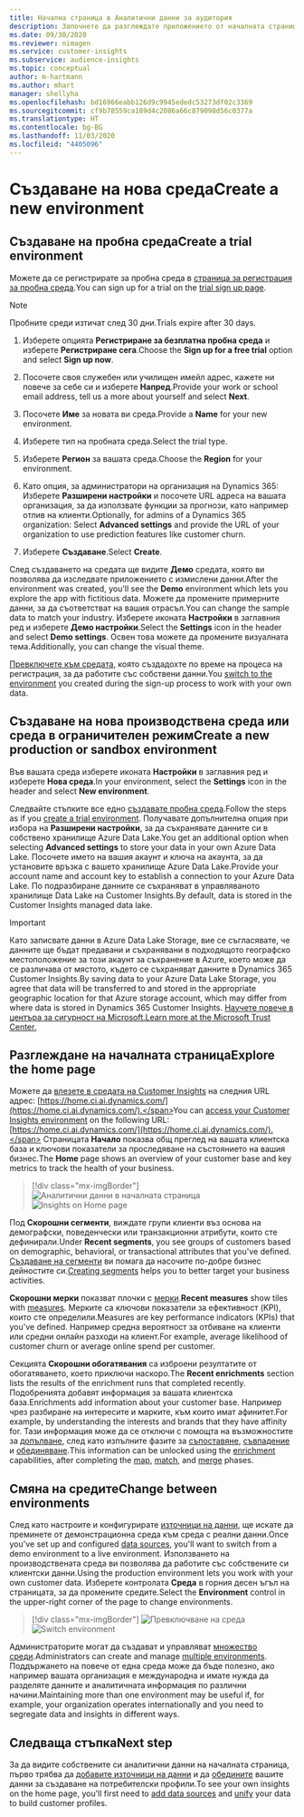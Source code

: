 ```yaml
---
title: Начална страница в Аналитични данни за аудитория
description: Започнете да разглеждате приложението от началната страница.
ms.date: 09/30/2020
ms.reviewer: nimagen
ms.service: customer-insights
ms.subservice: audience-insights
ms.topic: conceptual
author: m-hartmann
ms.author: mhart
manager: shellyha
ms.openlocfilehash: bd16966eabb126d9c9945ededc53273df02c3369
ms.sourcegitcommit: cf9b78559ca189d4c2086a66c879098d56c0377a
ms.translationtype: HT
ms.contentlocale: bg-BG
ms.lasthandoff: 11/03/2020
ms.locfileid: "4405096"
---
```

# <a name="create-a-new-environment"></a><span data-ttu-id="03166-103">Създаване на нова среда</span><span class="sxs-lookup"><span data-stu-id="03166-103">Create a new environment</span></span>

## <a name="create-a-trial-environment"></a><span data-ttu-id="03166-104">Създаване на пробна среда</span><span class="sxs-lookup"><span data-stu-id="03166-104">Create a trial environment</span></span>

<span data-ttu-id="03166-105">Можете да се регистрирате за пробна среда в [страница за регистрация за пробна среда](https://dynamics.microsoft.com/get-started/free-trial/?appname=customerinsights).</span><span class="sxs-lookup"><span data-stu-id="03166-105">You can sign up for a trial on the [trial sign up page](https://dynamics.microsoft.com/get-started/free-trial/?appname=customerinsights).</span></span> 

> [!NOTE]
> <span data-ttu-id="03166-106">Пробните среди изтичат след 30 дни.</span><span class="sxs-lookup"><span data-stu-id="03166-106">Trials expire after 30 days.</span></span>

1. <span data-ttu-id="03166-107">Изберете опцията **Регистриране за безплатна пробна среда** и изберете **Регистриране сега**.</span><span class="sxs-lookup"><span data-stu-id="03166-107">Choose the **Sign up for a free trial** option and select **Sign up now**.</span></span>

1. <span data-ttu-id="03166-108">Посочете своя служебен или училищен имейл адрес, кажете ни повече за себе си и изберете **Напред**.</span><span class="sxs-lookup"><span data-stu-id="03166-108">Provide your work or school email address, tell us a more about yourself and select **Next**.</span></span>

1. <span data-ttu-id="03166-109">Посочете **Име** за новата ви среда.</span><span class="sxs-lookup"><span data-stu-id="03166-109">Provide a **Name** for your new environment.</span></span> 

1. <span data-ttu-id="03166-110">Изберете тип на пробната среда.</span><span class="sxs-lookup"><span data-stu-id="03166-110">Select the trial type.</span></span>

1. <span data-ttu-id="03166-111">Изберете **Регион** за вашата среда.</span><span class="sxs-lookup"><span data-stu-id="03166-111">Choose the **Region** for your environment.</span></span>

1. <span data-ttu-id="03166-112">Като опция, за администратори на организация на Dynamics 365: Изберете **Разширени настройки** и посочете URL адреса на вашата организация, за да използвате функции за прогнози, като например отлив на клиенти.</span><span class="sxs-lookup"><span data-stu-id="03166-112">Optionally, for admins of a Dynamics 365 organization: Select **Advanced settings** and provide the URL of your organization to use prediction features like customer churn.</span></span>

1. <span data-ttu-id="03166-113">Изберете **Създаване**.</span><span class="sxs-lookup"><span data-stu-id="03166-113">Select **Create**.</span></span> 

<span data-ttu-id="03166-114">След създаването на средата ще видите **Демо** средата, която ви позволява да изследвате приложението с измислени данни.</span><span class="sxs-lookup"><span data-stu-id="03166-114">After the environment was created, you'll see the **Demo** environment which lets you explore the app with fictitious data.</span></span> <span data-ttu-id="03166-115">Можете да промените примерните данни, за да съответстват на вашия отрасъл.</span><span class="sxs-lookup"><span data-stu-id="03166-115">You can change the sample data to match your industry.</span></span> <span data-ttu-id="03166-116">Изберете иконата **Настройки** в заглавния ред и изберете **Демо настройки**.</span><span class="sxs-lookup"><span data-stu-id="03166-116">Select the **Settings** icon in the header and select **Demo settings**.</span></span> <span data-ttu-id="03166-117">Освен това можете да промените визуалната тема.</span><span class="sxs-lookup"><span data-stu-id="03166-117">Additionally, you can change the visual theme.</span></span> 

<span data-ttu-id="03166-118">[Превключете към средата](#change-between-environments), която създадохте по време на процеса на регистрация, за да работите със собствени данни.</span><span class="sxs-lookup"><span data-stu-id="03166-118">You [switch to the environment](#change-between-environments) you created during the sign-up process to work with your own data.</span></span>

## <a name="create-a-new-production-or-sandbox-environment"></a><span data-ttu-id="03166-119">Създаване на нова производствена среда или среда в ограничителен режим</span><span class="sxs-lookup"><span data-stu-id="03166-119">Create a new production or sandbox environment</span></span>

<span data-ttu-id="03166-120">Във вашата среда изберете иконата **Настройки** в заглавния ред и изберете **Нова среда**.</span><span class="sxs-lookup"><span data-stu-id="03166-120">In your environment, select the **Settings** icon in the header and select **New environment**.</span></span>

<span data-ttu-id="03166-121">Следвайте стъпките все едно [създавате пробна среда](#create-a-trial-environment).</span><span class="sxs-lookup"><span data-stu-id="03166-121">Follow the steps as if you [create a trial environment](#create-a-trial-environment).</span></span> <span data-ttu-id="03166-122">Получавате допълнителна опция при избора на **Разширени настройки**, за да съхранявате данните си в собствено хранилище Azure Data Lake.</span><span class="sxs-lookup"><span data-stu-id="03166-122">You get an additional option when selecting **Advanced settings** to store your data in your own Azure Data Lake.</span></span> <span data-ttu-id="03166-123">Посочете името на вашия акаунт и ключа на акаунта, за да установите връзка с вашето хранилище Azure Data Lake.</span><span class="sxs-lookup"><span data-stu-id="03166-123">Provide your account name and account key to establish a connection to your Azure Data Lake.</span></span> <span data-ttu-id="03166-124">По подразбиране данните се съхраняват в управляваното хранилище Data Lake на Customer Insights.</span><span class="sxs-lookup"><span data-stu-id="03166-124">By default, data is stored in the Customer Insights managed data lake.</span></span>

> [!IMPORTANT]
> <span data-ttu-id="03166-125">Като записвате данни в Azure Data Lake Storage, вие се съгласявате, че данните ще бъдат предавани и съхранявани в подходящото географско местоположение за този акаунт за съхранение в Azure, което може да се различава от мястото, където се съхраняват данните в Dynamics 365 Customer Insights.</span><span class="sxs-lookup"><span data-stu-id="03166-125">By saving data to your Azure Data Lake Storage, you agree that data will be transferred to and stored in the appropriate geographic location for that Azure storage account, which may differ from where data is stored in Dynamics 365 Customer Insights.</span></span> [<span data-ttu-id="03166-126">Научете повече в центъра за сигурност на Microsoft.</span><span class="sxs-lookup"><span data-stu-id="03166-126">Learn more at the Microsoft Trust Center.</span></span>](https://www.microsoft.com/trust-center)

## <a name="explore-the-home-page"></a><span data-ttu-id="03166-127">Разглеждане на началната страница</span><span class="sxs-lookup"><span data-stu-id="03166-127">Explore the home page</span></span>

<span data-ttu-id="03166-128">Можете да [влезете в средата на Customer Insights](https://home.ci.ai.dynamics.com/) на следния URL адрес: [https://home.ci.ai.dynamics.com/](https://home.ci.ai.dynamics.com/).</span><span class="sxs-lookup"><span data-stu-id="03166-128">You can [access your Customer Insights environment](https://home.ci.ai.dynamics.com/) on the following URL: [https://home.ci.ai.dynamics.com/](https://home.ci.ai.dynamics.com/).</span></span>
<span data-ttu-id="03166-129">Страницата **Начало** показва общ преглед на вашата клиентска база и ключови показатели за проследяване на състоянието на вашия бизнес.</span><span class="sxs-lookup"><span data-stu-id="03166-129">The **Home** page shows an overview of your customer base and key metrics to track the health of your business.</span></span>

> [!div class="mx-imgBorder"] 
> <span data-ttu-id="03166-130">![Аналитични данни в началната страница](media/home-page-insights.png "Аналитични данни в началната страница")</span><span class="sxs-lookup"><span data-stu-id="03166-130">![Insights on Home page](media/home-page-insights.png "Insights on Home page")</span></span>

<span data-ttu-id="03166-131">Под **Скорошни сегменти**, виждате групи клиенти въз основа на демографски, поведенчески или транзакционни атрибути, които сте дефинирали.</span><span class="sxs-lookup"><span data-stu-id="03166-131">Under **Recent segments**, you see groups of customers based on demographic, behavioral, or transactional attributes that you've defined.</span></span> <span data-ttu-id="03166-132">[Създаване на сегменти](segments.md) ви помага да насочите по-добре бизнес дейностите си.</span><span class="sxs-lookup"><span data-stu-id="03166-132">[Creating segments](segments.md) helps you to better target your business activities.</span></span>

<span data-ttu-id="03166-133">**Скорошни мерки** показват плочки с [мерки](measures.md).</span><span class="sxs-lookup"><span data-stu-id="03166-133">**Recent measures** show tiles with [measures](measures.md).</span></span> <span data-ttu-id="03166-134">Мерките са ключови показатели за ефективност (KPI), които сте определили.</span><span class="sxs-lookup"><span data-stu-id="03166-134">Measures are key performance indicators (KPIs) that you've defined.</span></span> <span data-ttu-id="03166-135">Например средна вероятност за отбиване на клиенти или средни онлайн разходи на клиент.</span><span class="sxs-lookup"><span data-stu-id="03166-135">For example, average likelihood of customer churn or average online spend per customer.</span></span>

<span data-ttu-id="03166-136">Секцията **Скорошни обогатявания** са изброени резултатите от обогатяването, което приключи наскоро.</span><span class="sxs-lookup"><span data-stu-id="03166-136">The **Recent enrichments** section lists the results of the enrichment runs that completed recently.</span></span> <span data-ttu-id="03166-137">Подобренията добавят информация за вашата клиентска база.</span><span class="sxs-lookup"><span data-stu-id="03166-137">Enrichments add information about your customer base.</span></span> <span data-ttu-id="03166-138">Например чрез разбиране на интересите и марките, към които имат афинитет.</span><span class="sxs-lookup"><span data-stu-id="03166-138">For example, by understanding the interests and brands that they have affinity for.</span></span> <span data-ttu-id="03166-139">Тази информация може да се отключи с помощта на възможностите за [допълване](enrichment-microsoft-graph.md), след като изпълните фазите за [съпоставяне](map-entities.md), [съвпадение](match-entities.md) и [обединяване](merge-entities.md).</span><span class="sxs-lookup"><span data-stu-id="03166-139">This information can be unlocked using the [enrichment](enrichment-microsoft-graph.md) capabilities, after completing the [map](map-entities.md), [match](match-entities.md), and [merge](merge-entities.md) phases.</span></span>

## <a name="change-between-environments"></a><span data-ttu-id="03166-140">Смяна на средите</span><span class="sxs-lookup"><span data-stu-id="03166-140">Change between environments</span></span>

<span data-ttu-id="03166-141">След като настроите и конфигурирате [източници на данни](data-sources.md), ще искате да преминете от демонстрационна среда към среда с реални данни.</span><span class="sxs-lookup"><span data-stu-id="03166-141">Once you've set up and configured [data sources](data-sources.md), you'll want to switch from a demo environment to a live environment.</span></span> <span data-ttu-id="03166-142">Използването на производствената среда ви позволява да работите със собствените си клиентски данни.</span><span class="sxs-lookup"><span data-stu-id="03166-142">Using the production environment lets you work with your own customer data.</span></span> <span data-ttu-id="03166-143">Изберете контролата **Среда** в горния десен ъгъл на страницата, за да промените средите.</span><span class="sxs-lookup"><span data-stu-id="03166-143">Select the **Environment** control in the upper-right corner of the page to change environments.</span></span>

> [!div class="mx-imgBorder"] 
> <span data-ttu-id="03166-144">![Превключване на среда](media/home-page-environment-switcher.png "Превключване на среда")</span><span class="sxs-lookup"><span data-stu-id="03166-144">![Switch environment](media/home-page-environment-switcher.png "Switch environment")</span></span>

<span data-ttu-id="03166-145">Администраторите могат да създават и управляват [множество среди](manage-environments.md).</span><span class="sxs-lookup"><span data-stu-id="03166-145">Administrators can create and manage [multiple environments](manage-environments.md).</span></span> <span data-ttu-id="03166-146">Поддържането на повече от една среда може да бъде полезно, ако например вашата организация е международна и имате нужда да разделяте данните и аналитичната информация по различни начини.</span><span class="sxs-lookup"><span data-stu-id="03166-146">Maintaining more than one environment may be useful if, for example, your organization operates internationally and you need to segregate data and insights in different ways.</span></span>

## <a name="next-step"></a><span data-ttu-id="03166-147">Следваща стъпка</span><span class="sxs-lookup"><span data-stu-id="03166-147">Next step</span></span>

<span data-ttu-id="03166-148">За да видите собствените си аналитични данни на началната страница, първо трябва да [добавите източници на данни](data-sources.md) и да [обедините](data-unification.md) вашите данни за създаване на потребителски профили.</span><span class="sxs-lookup"><span data-stu-id="03166-148">To see your own insights on the home page, you'll first need to [add data sources](data-sources.md) and [unify](data-unification.md) your data to build customer profiles.</span></span>
